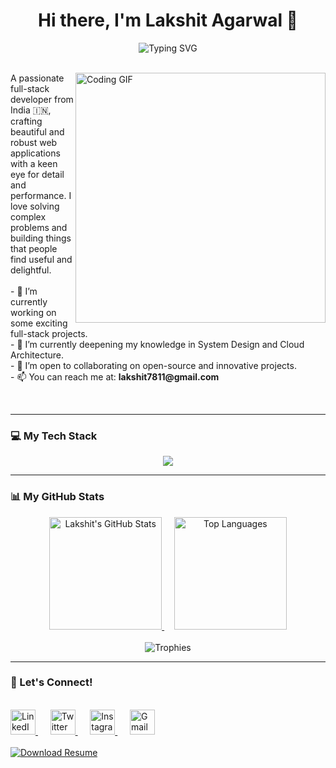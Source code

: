 <!--
    Lakshit Agarwal - Full-Stack Developer
    Clean, aesthetic, and eye-pleasing profile.
-->

<div align="center">
  <h1>Hi there, I'm Lakshit Agarwal 👋</h1>
  <img src="https://readme-typing-svg.herokuapp.com?font=Fira+Code&weight=600&size=25&pause=1000&color=0EA5E9&center=true&vCenter=true&width=550&lines=Full-Stack+Developer;Building+Scalable+Web+Apps;Always+Learning%2C+Always+Shipping." alt="Typing SVG" />
</div>

<br>

<p>
  <img align="right" width="400" src="https://i.imgur.com/MvMxQ1a.gif" alt="Coding GIF">
  A passionate full-stack developer from India 🇮🇳, crafting beautiful and robust web applications with a keen eye for detail and performance. I love solving complex problems and building things that people find useful and delightful.
  <br><br>
  - 🔭 I’m currently working on some exciting full-stack projects. <br>
  - 🌱 I’m currently deepening my knowledge in System Design and Cloud Architecture. <br>
  - 👯 I’m open to collaborating on open-source and innovative projects. <br>
  - 📫 You can reach me at: <b>lakshit7811@gmail.com</b>
</p>

<br clear="right"/>

---

### 💻 My Tech Stack

<p align="center">
  <img src="https://skillicons.dev/icons?i=js,ts,react,nextjs,redux,html,css,tailwind,sass,nodejs,express,mongodb,mysql,postgres,prisma,python,java,spring,firebase,git,github,figma,postman,aws,vercel,netlify,linux,docker,jest" />
</p>

---

### 📊 My GitHub Stats

<div align="center">
  <a href="https://github.com/lakshitagarwal">
    <img height="180em" src="https://github-readme-stats.vercel.app/api?username=lakshitagarwal&show_icons=true&theme=tokyonight&include_all_commits=true&count_private=true&hide_border=true" alt="Lakshit's GitHub Stats"/>
  </a>
  &nbsp;&nbsp;&nbsp;
  <a href="https://github.com/lakshitagarwal">
    <img height="180em" src="https://github-readme-stats.vercel.app/api/top-langs/?username=lakshitagarwal&layout=compact&langs_count=10&theme=tokyonight&hide_border=true" alt="Top Languages"/>
  </a>
</div>

<br/>
<div align="center">
  <img src="https://github-profile-trophy.vercel.app/?username=lakshitagarwal&theme=tokyonight&no-frame=true&no-bg=true&row=1&column=7&margin-w=15&margin-h=15" alt="Trophies"/>
</div>

---

### 🤝 Let's Connect!

<div align="">
  <br/>
  <a href="https://www.linkedin.com/in/lakshit-agarwal-6082b9216/">
    <img src="https://skillicons.dev/icons?i=linkedin" alt="LinkedIn" height="40"/>
  </a>
  &nbsp;&nbsp;&nbsp;&nbsp;
  <a href="https://twitter.com/lakshitagarwal7">
    <img src="https://skillicons.dev/icons?i=twitter" alt="Twitter" height="40"/>
  </a>
  &nbsp;&nbsp;&nbsp;&nbsp;
  <a href="https://instagram.com/lakshit.7811">
    <img src="https://skillicons.dev/icons?i=instagram" alt="Instagram" height="40"/>
  </a>
  &nbsp;&nbsp;&nbsp;&nbsp;
  <a href="mailto:lakshit7811@gmail.com">
    <img src="https://skillicons.dev/icons?i=gmail" alt="Gmail" height="40"/>
  </a>
  <br/>
  <br/>
  
  <!-- Add your resume link here -->
  <a href="https://drive.google.com/file/d/1kT24JGk6kG_QIeucmLhefmy1z-TuvD3v/view">
    <img src="https://img.shields.io/badge/Download-Resume-0ea5e9?style=for-the-badge&logo=googledrive&logoColor=white" alt="Download Resume"/>
  </a>
</div>
<br/>
